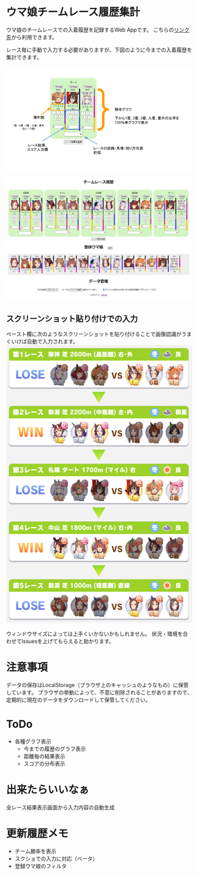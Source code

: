 # ウマ娘チームレース履歴集計

ウマ娘のチームレースでの入着履歴を記録するWeb Appです。
こちらの[リンク先](https://ixsiid.github.io/TeamHistory)から利用できます。

レース毎に手動で入力する必要がありますが、下図のように今までの入着履歴を集計できます。

![結果表示](./image/view.png)

![全体画面](./image/page.png)


## スクリーンショット貼り付けでの入力
ペースト欄に次のようなスクリーンショットを貼り付けることで画像認識がうまくいけば自動で入力されます。
![入力用スクリーンショット](./image/input_screenshot.png)

ウィンドウサイズによっては上手くいかないかもしれません。
状況・環境を合わせてIssuesを上げてもらえると助かります。


# 注意事項
データの保存はLocalStorage（ブラウザ上のキャッシュのようなもの）に保管しています。
ブラウザの挙動によって、不意に削除されることがありますので、定期的に現在のデータをダウンロードして保管してください。

# ToDo
- 各種グラフ表示
  - 今までの履歴のグラフ表示
  - 距離毎の結果表示
  - スコアの分布表示

# 出来たらいいなぁ
全レース結果表示画面から入力内容の自動生成

# 更新履歴メモ
- チーム勝率を表示
- スクショでの入力に対応（ベータ）
- 登録ウマ娘のフィルタ
